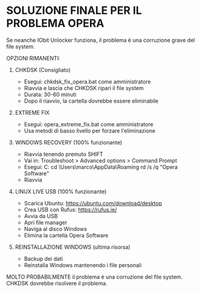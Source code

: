SOLUZIONE FINALE PER IL PROBLEMA OPERA
======================================

Se neanche IObit Unlocker funziona, il problema è una corruzione grave del file system.

OPZIONI RIMANENTI:

1. CHKDSK (Consigliato)
   - Esegui: chkdsk_fix_opera.bat come amministratore
   - Riavvia e lascia che CHKDSK ripari il file system
   - Durata: 30-60 minuti
   - Dopo il riavvio, la cartella dovrebbe essere eliminabile

2. EXTREME FIX
   - Esegui: opera_extreme_fix.bat come amministratore
   - Usa metodi di basso livello per forzare l'eliminazione

3. WINDOWS RECOVERY (100% funzionante)
   - Riavvia tenendo premuto SHIFT
   - Vai in: Troubleshoot > Advanced options > Command Prompt
   - Esegui:
     C:
     cd \Users\marco\AppData\Roaming
     rd /s /q "Opera Software"
   - Riavvia

4. LINUX LIVE USB (100% funzionante)
   - Scarica Ubuntu: https://ubuntu.com/download/desktop
   - Crea USB con Rufus: https://rufus.ie/
   - Avvia da USB
   - Apri file manager
   - Naviga al disco Windows
   - Elimina la cartella Opera Software

5. REINSTALLAZIONE WINDOWS (ultima risorsa)
   - Backup dei dati
   - Reinstalla Windows mantenendo i file personali

MOLTO PROBABILMENTE il problema è una corruzione del file system.
CHKDSK dovrebbe risolvere il problema.